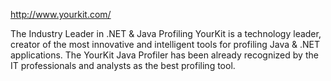 http://www.yourkit.com/

The Industry Leader in .NET & Java Profiling
YourKit is a technology leader, creator of the most innovative and intelligent tools for profiling Java & .NET applications. The YourKit Java Profiler has been already recognized by the IT professionals and analysts as the best profiling tool.
